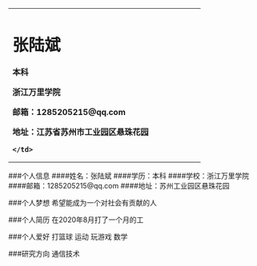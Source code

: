 <table border="0">
  <tr>
    <td width="75%">
      <h1>张陆斌</h1>
      <p><b>本科</b></p>
      <p><b>浙江万里学院</b></p>
      <p><b>邮箱：1285205215@qq.com</b></p>
      <p><b>地址：江苏省苏州市工业园区悬珠花园


    </td>
  </tr>
</table>
###个人信息
####姓名：张陆斌
####学历：本科
####学校：浙江万里学院
####邮箱：1285205215@qq.com
####地址：苏州工业园区悬珠花园

###个人梦想
希望能成为一个对社会有贡献的人

###个人简历
在2020年8月打了一个月的工

###个人爱好
打篮球
运动
玩游戏
数学

###研究方向
通信技术
